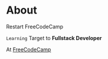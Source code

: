 # About

Restart FreeCodeCamp 

`Learning` Target to **Fullstack Developer**

At [FreeCodeCamp](https://www.freecodecamp.org/)